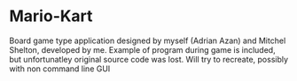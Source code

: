 # Mario-Kart

Board game type application designed by myself (Adrian Azan) and Mitchel Shelton, developed by me. Example of program during game is included, but unfortunatley original source code was lost. Will try to recreate, possibly with non command line GUI
